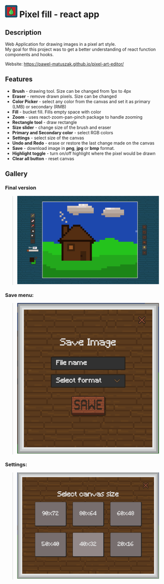 
#  ![App logo](/src/res/logo.png) Pixel fill - react app


## Description
Web Application for drawing images in a pixel art style.  
My goal for this project was to get a better understanding of react function components and hooks.  

Website: https://pawel-matuszak.github.io/pixel-art-editor/

## Features
* __Brush__ - drawing tool. Size can be changed from 1px to 4px
* __Eraser__ - remove drawn pixels. Size can be changed
* __Color Picker__ - select any color from the canvas and set it as primary (LMB) or secondary (RMB)
* __Fill__ - bucket fill. Fills empty space with color
* __Zoom__ - uses react-zoom-pan-pinch package to handle zooming
* __Rectangle tool__ - draw rectangle
* __Size slider__ - change size of the brush and eraser
* __Primary and Secondary color__ - select RGB colors
* __Settings__ -  select size of the canvas
* __Undo and Redo__ - erase or restore the last change made on the canvas
* __Save__ -  download image in **png**, **jpg** or **bmp** format.
* __Highlight toggle__ - turn on/off highlight where the pixel would be drawn
* __Clear all button__ - reset canvas


## Gallery
### Final version
>![finished app](/gallery/main.png)

### Save menu:
> ![save menu](/gallery/save.PNG)

### Settings:
>![settings menu](/gallery/settings.PNG)
